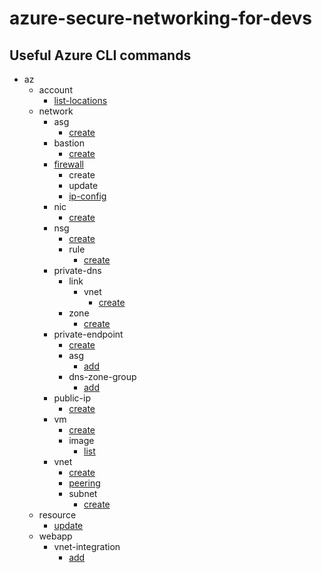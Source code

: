 # azure-secure-networking-for-devs

## Useful Azure CLI commands

- az
  - account
    - [list-locations](https://learn.microsoft.com/en-us/cli/azure/account?view=azure-cli-latest#az-account-list-locations)
  - network
    - asg
      - [create](https://learn.microsoft.com/en-us/cli/azure/network/asg?view=azure-cli-latest#az-network-asg-create)
    - bastion
      - [create](https://learn.microsoft.com/en-us/cli/azure/network/bastion?view=azure-cli-latest#az-network-bastion-create)
    - [firewall](<https://learn.microsoft.com/en-us/cli/azure/network/firewall?view=azure-cli-latest#az-network-firewall-create(azure-firewall)>)
      - create
      - update
      - [ip-config](<https://learn.microsoft.com/en-us/cli/azure/network/firewall/ip-config?view=azure-cli-latest#az-network-firewall-ip-config-create(azure-firewall)>)
    - nic
      - [create](https://learn.microsoft.com/en-us/cli/azure/network/nic?view=azure-cli-latest#az-network-nic-create)
    - nsg
      - [create](https://learn.microsoft.com/en-us/cli/azure/network/nsg?view=azure-cli-latest#az-network-nsg-create)
      - rule
        - [create](https://learn.microsoft.com/en-us/cli/azure/network/nsg/rule?view=azure-cli-latest#az-network-nsg-rule-create)
    - private-dns
      - link
        - vnet
          - [create](https://learn.microsoft.com/en-us/cli/azure/network/private-dns/link/vnet?view=azure-cli-latest#az-network-private-dns-link-vnet-create)
      - zone
        - [create](https://learn.microsoft.com/en-us/cli/azure/network/private-dns/zone?view=azure-cli-latest#az-network-private-dns-zone-create)
    - private-endpoint
      - [create](https://learn.microsoft.com/en-us/cli/azure/network/private-endpoint?view=azure-cli-latest#az-network-private-endpoint-create)
      - asg
        - [add](https://learn.microsoft.com/en-us/cli/azure/network/private-endpoint/asg?view=azure-cli-latest#az-network-private-endpoint-asg-add)
      - dns-zone-group
        - [add](https://learn.microsoft.com/en-us/cli/azure/network/private-endpoint/dns-zone-group?view=azure-cli-latest#az-network-private-endpoint-dns-zone-group-add)
    - public-ip
      - [create](https://learn.microsoft.com/en-us/cli/azure/network/public-ip?view=azure-cli-latest#az-network-public-ip-create)
    - vm
      - [create](https://learn.microsoft.com/en-us/cli/azure/vm?view=azure-cli-latest#az-vm-create)
      - image
        - [list](https://learn.microsoft.com/en-us/cli/azure/vm/image?view=azure-cli-latest#az-vm-image-list)
    - vnet
      - [create](https://learn.microsoft.com/en-us/cli/azure/network/vnet?view=azure-cli-latest#az-network-vnet-create)
      - [peering](<https://learn.microsoft.com/en-us/cli/azure/network/vnet/peering?view=azure-cli-latest#az-network-vnet-peering-create()>)
      - subnet
        - [create](https://learn.microsoft.com/en-us/cli/azure/network/vnet/subnet?view=azure-cli-latest#az-network-vnet-subnet-create)
  - resource
    - [update](https://learn.microsoft.com/en-us/cli/azure/resource?view=azure-cli-latest#az-resource-update)
  - webapp
    - vnet-integration
      - [add](https://learn.microsoft.com/en-us/cli/azure/webapp/vnet-integration?view=azure-cli-latest#az-webapp-vnet-integration-add)
